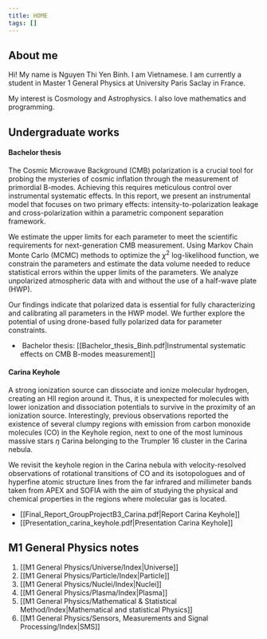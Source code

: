 ```yaml
---
title: HOME
tags: []
---
```

## About me 
Hi! My name is Nguyen Thi Yen Binh. I am Vietnamese. I am currently a student in Master 1 General Physics at University Paris Saclay in France. 

My interest is Cosmology and Astrophysics. I also love mathematics and programming.
## Undergraduate works
#### Bachelor thesis
The Cosmic Microwave Background (CMB) polarization is a crucial tool for probing the mysteries of cosmic inflation through the measurement of primordial B-modes. Achieving this requires meticulous control over instrumental systematic effects. In this report, we present an instrumental model that focuses on two primary effects: intensity-to-polarization leakage and cross-polarization within a parametric component separation framework. 

We estimate the upper limits for each parameter to meet the scientific requirements for next-generation CMB measurement. Using Markov Chain Monte Carlo (MCMC) methods to optimize the $\chi^2$ log-likelihood function, we constrain the parameters and estimate the data volume needed to reduce statistical errors within the upper limits of the parameters. We analyze unpolarized atmospheric data with and without the use of a half-wave plate (HWP). 

Our findings indicate that polarized data is essential for fully characterizing and calibrating all parameters in the HWP model. We further explore the potential of using drone-based fully polarized data for parameter constraints.

-  Bachelor thesis: [[Bachelor_thesis_Binh.pdf|Instrumental systematic effects on CMB B-modes measurement]]
#### Carina Keyhole
A strong ionization source can dissociate and ionize molecular hydrogen, creating an HII region around it. Thus, it is unexpected for molecules with lower ionization and dissociation potentials to survive in the proximity of an ionization source. Interestingly, previous observations reported the existence of several clumpy regions with emission from carbon monoxide molecules (CO)  in the Keyhole region, next to one of the most luminous massive stars $\eta$ Carina belonging to the Trumpler 16 cluster in the Carina nebula. 

We revisit the keyhole region in the Carina nebula with velocity-resolved observations of rotational transitions of CO and its isotopologues and of hyperfine atomic structure lines from the far infrared and millimeter bands taken from APEX and SOFIA with the aim of studying the physical and chemical properties in the regions where molecular gas is located.
- [[Final_Report_GroupProjectB3_Carina.pdf|Report Carina Keyhole]]
- [[Presentation_carina_keyhole.pdf|Presentation Carina Keyhole]]
## M1 General Physics notes
1. [[M1 General Physics/Universe/Index|Universe]]
2. [[M1 General Physics/Particle/Index|Particle]]
3. [[M1 General Physics/Nuclei/Index|Nuclei]]
4. [[M1 General Physics/Plasma/Index|Plasma]]
5. [[M1 General Physics/Mathematical & Statistical Method/Index|Mathematical and statistical Physics]]
6. [[M1 General Physics/Sensors, Measurements and Signal Processing/Index|SMS]]












